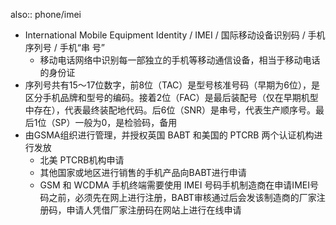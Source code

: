 also:: phone/imei

- International Mobile Equipment Identity / IMEI / 国际移动设备识别码 / 手机序列号 / 手机“串 号”
  - 移动电话网络中识别每一部独立的手机等移动通信设备，相当于移动电话的身份证
- 序列号共有15～17位数字，前8位（TAC）是型号核准号码（早期为6位），是区分手机品牌和型号的编码。接着2位（FAC）是最后装配号（仅在早期机型中存在），代表最终装配地代码。后6位（SNR）是串号，代表生产顺序号。最后1位（SP）一般为0，是检验码，备用
- 由GSMA组织进行管理，并授权英国 BABT 和美国的 PTCRB 两个认证机构进行发放
  - 北美 PTCRB机构申请
  - 其他国家或地区进行销售的手机产品向BABT进行申请
  - GSM 和 WCDMA 手机终端需要使用 IMEI 号码手机制造商在申请IMEI号码之前，必须先在网上进行注册，BABT审核通过后会发该制造商的厂家注册码，申请人凭借厂家注册码在网站上进行在线申请